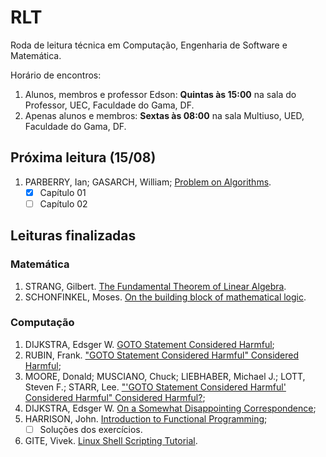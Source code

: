 # RLT

Roda de leitura técnica em Computação, Engenharia de Software e Matemática.

Horário de encontros:
1. Alunos, membros e professor Edson: **Quintas às 15:00** na sala do Professor, UEC, Faculdade do Gama, DF.
2. Apenas alunos e membros: **Sextas às 08:00** na sala Multiuso, UED, Faculdade do Gama, DF.

## Próxima leitura (15/08)

1. PARBERRY, Ian; GASARCH, William; [Problem on Algorithms](./computacao/problems_on_algorithms/README.md).
    - [x] Capítulo 01
    - [ ] Capítulo 02

## Leituras finalizadas

### Matemática

1. STRANG, Gilbert. [The Fundamental Theorem of Linear Algebra](matematica/the_fundamental_theorem_of_linear_algebra_strang.md).
2. SCHONFINKEL, Moses. [On the building block of mathematical logic](./matematica/on_the_building_block_of_mathematical_logic.md).

### Computação

1. DIJKSTRA, Edsger W. [GOTO Statement Considered Harmful](computacao/goto_considered_harmful.md);
2. RUBIN, Frank. ["GOTO Statement Considered Harmful" Considered Harmful](computacao/goto_considered_harmful_2.md);
3. MOORE, Donald; MUSCIANO, Chuck; LIEBHABER, Michael J.; LOTT, Steven F.; STARR, Lee. ["'GOTO Statement Considered Harmful' Considered Harmful" Considered Harmful?](computacao/goto_considered_harmful_3.md);
4. DIJKSTRA, Edsger W. [On a Somewhat Disappointing Correspondence](computacao/goto_considered_harmful_4.md);
5. HARRISON, John. [Introduction to Functional Programming](./computacao/introduction_to_function_programming/README.md);
    - [ ] Soluções dos exercícios.
6. GITE, Vivek. [Linux Shell Scripting Tutorial](./computacao/linux_shell_scripting_tutorial_ver_1_0/README.md).
